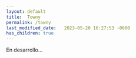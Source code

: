 ```yaml
---
layout: default
title:  Towny
permalink: /towny
last_modified_date:   2023-05-20 16:27:53 -0600
has_children: true
---
```

En desarrollo...